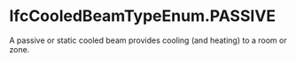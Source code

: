 IfcCooledBeamTypeEnum.PASSIVE
=============================
A passive or static cooled beam provides cooling (and heating) to a room or
zone.


